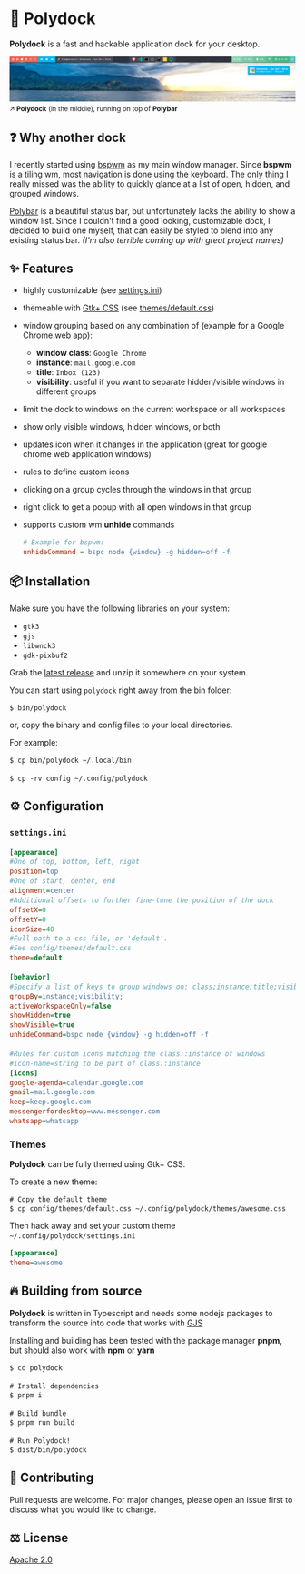 # 🚀 Polydock

**Polydock** is a fast and hackable application dock for your desktop.

![Polydock running on top of Polybar](screenshot.png)
<small>↗ **Polydock** (in the middle), running on top of **Polybar**</small>

## ❓ Why another dock

I recently started using [bspwm](https://github.com/baskerville/bspwm) as my main window manager. Since **bspwm** is a tiling wm, most navigation is done using the keyboard. The only thing I really missed was the ability to quickly glance at a list of open, hidden, and grouped windows.

[Polybar](https://github.com/polybar/polybar) is a beautiful status bar, but unfortunately lacks the ability to show a window list. Since I couldn't find a good looking, customizable dock, I decided to build one myself, that can easily be styled to blend into any existing status bar. *(I'm also terrible coming up with great project names)*

## ✨ Features

* highly customizable (see [settings.ini](https://github.com/folke/polydock/blob/master/config/settings.ini))
* themeable with [Gtk+ CSS](https://developer.gnome.org/gtk3/stable/chap-css-overview.html) (see  [themes/default.css](https://github.com/folke/polydock/blob/master/config/themes/default.ini))
* window grouping based on any combination of (example for a Google Chrome web app):
  * **window class**: `Google Chrome`
  * **instance**: `mail.google.com`
  * **title**: `Inbox (123)`
  * **visibility**: useful if you want to separate hidden/visible windows in different groups
* limit the dock to windows on the current workspace or all workspaces
* show only visible windows, hidden windows, or both
* updates icon when it changes in the application (great for google chrome web application windows)
* rules to define custom icons
* clicking on a group cycles through the windows in that group
* right click to get a popup with all open windows in that group
* supports custom wm **unhide** commands

  ```ini
  # Example for bspwm:
  unhideCommand = bspc node {window} -g hidden=off -f
  ```

## 📦 Installation

Make sure you have the following libraries on your system:

* `gtk3`
* `gjs`
* `libwnck3`
* `gdk-pixbuf2`

Grab the [latest release](https://github.com/folke/polydock/releases) and unzip it somewhere on your system.

You can start using `polydock` right away from the bin folder:

```shell
$ bin/polydock
```

or, copy the binary and config files to your local directories.

For example:

```shell
$ cp bin/polydock ~/.local/bin

$ cp -rv config ~/.config/polydock
```

## ⚙ Configuration

### `settings.ini`

```ini
[appearance]
#One of top, bottom, left, right
position=top
#One of start, center, end
alignment=center
#Additional offsets to further fine-tune the position of the dock
offsetX=0
offsetY=0
iconSize=40
#Full path to a css file, or 'default'.
#See config/themes/default.css
theme=default

[behavior]
#Specify a list of keys to group windows on: class;instance;title;visibility
groupBy=instance;visibility;
activeWorkspaceOnly=false
showHidden=true
showVisible=true
unhideCommand=bspc node {window} -g hidden=off -f

#Rules for custom icons matching the class::instance of windows
#icon-name=string to be part of class::instance
[icons]
google-agenda=calendar.google.com
gmail=mail.google.com
keep=keep.google.com
messengerfordesktop=www.messenger.com
whatsapp=whatsapp
```

### Themes

**Polydock** can be fully themed using Gtk+ CSS.

To create a new theme:

```shell
# Copy the default theme
$ cp config/themes/default.css ~/.config/polydock/themes/awesome.css
```

Then hack away and set your custom theme `~/.config/polydock/settings.ini`

```ini
[appearance]
theme=awesome
```

## 🔥 Building from source

**Polydock** is written in Typescript and needs some nodejs packages to transform the source into code that works with [GJS](https://gitlab.gnome.org/GNOME/gjs/-/blob/master/doc/Home.md)

Installing and building has been tested with the package manager **pnpm**, but should also work with **npm** or **yarn**

```shell
$ cd polydock

# Install dependencies
$ pnpm i

# Build bundle
$ pnpm run build

# Run Polydock!
$ dist/bin/polydock
```

## 👋 Contributing

Pull requests are welcome. For major changes, please open an issue first to discuss what you would like to change.

## ⚖ License

[Apache 2.0](https://github.com/folke/polydock/blob/master/LICENSE)

<!-- markdownlint-disable-file MD014 -->
